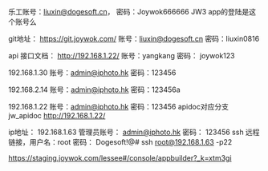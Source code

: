 乐工账号：liuxin@dogesoft.cn， 密码：Joywok666666
JW3 app的登陆是这个账号么


git地址：
https://git.joywok.com/  账号：liuxin@dogesoft.cn  密码：liuxin0816

api 接口文档：
http://192.168.1.22/  账号：yangkang  密码： joywok123


192.168.1.30
账号：admin@iphoto.hk
密码：123456

192.168.2.14
账号：admin@iphoto.hk
密码：123456a

192.168.1.22
账号：admin@iphoto.hk
密码：123456
apidoc对应分支jw_apidoc
http://192.168.1.22/

ip地址： 192.168.1.63
管理员账号： admin@iphoto.hk
密码： 123456
ssh 远程链接，用户名：root      密码： Dogesoft!@#
ssh root@192.168.1.63 -p22


https://staging.joywok.com/lessee#/console/appbuilder?_k=xtm3gi



